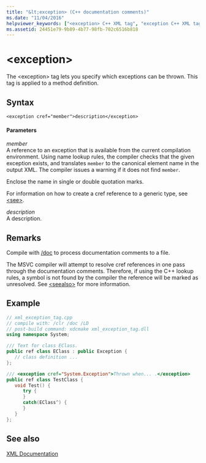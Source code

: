 ```yaml
---
title: "&lt;exception> (C++ documentation comments)"
ms.date: "11/04/2016"
helpviewer_keywords: ["<exception> C++ XML tag", "exception C++ XML tag"]
ms.assetid: 24451e79-9b89-4b77-98fb-702c6516b818
---
```

# &lt;exception&gt;

The \<exception> tag lets you specify which exceptions can be thrown. This tag is applied to a method definition.

## Syntax

```
<exception cref="member">description</exception>
```

#### Parameters

*member*<br/>
A reference to an exception that is available from the current compilation environment. Using name lookup rules, the compiler checks that the given exception exists, and translates `member` to the canonical element name in the output XML.  The compiler issues a warning if it does not find `member`.

Enclose the name in single or double quotation marks.

For information on how to create a cref reference to a generic type, see [\<see>](see-visual-cpp.md).

*description*<br/>
A description.

## Remarks

Compile with [/doc](doc-process-documentation-comments-c-cpp.md) to process documentation comments to a file.

The MSVC compiler will attempt to resolve cref references in one pass through the documentation comments.  Therefore, if using the C++ lookup rules, a symbol is not found by the compiler the reference will be marked as unresolved. See [\<seealso>](seealso-visual-cpp.md) for more information.

## Example

```cpp
// xml_exception_tag.cpp
// compile with: /clr /doc /LD
// post-build command: xdcmake xml_exception_tag.dll
using namespace System;

/// Text for class EClass.
public ref class EClass : public Exception {
   // class definition ...
};

/// <exception cref="System.Exception">Thrown when... .</exception>
public ref class TestClass {
   void Test() {
      try {
      }
      catch(EClass^) {
      }
   }
};
```

## See also

[XML Documentation](xml-documentation-visual-cpp.md)
